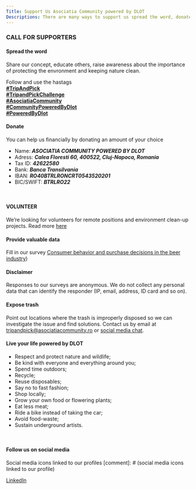 ```yaml
---
Title: Support Us Asociatia Community powered by DLOT
Descriptions: There are many ways to support us spread the word, donate, volunteer, provide us valuable data for research, expose trash, follow us on social media.
---
```


### CALL FOR SUPPORTERS

#### Spread the word

Share our concept, educate others, raise awareness about the importance of protecting the envronment and keeping nature clean.

Follow and use the hastags  
[**#TripAndPick**](https://www.instagram.com/explore/tags/tripandpick/?hl=en)  
[**#TripandPickChallenge**](https://www.instagram.com/explore/tags/tripandpickchallenge/?hl=en)  
[**#AsociatiaCommunity**](https://www.instagram.com/explore/tags/asociatiacommunity/?hl=en)  
[**#CommunityPoweredByDlot**](https://www.instagram.com/explore/tags/communitypoweredbydlot/?hl=en)  
[**#PoweredByDlot**](https://www.instagram.com/explore/tags/poweredbydlot/?hl=en)  

#### Donate

You can help us financially by donating an amount of your choice
* Name: ***ASOCIATIA COMMUNITY POWERED BY DLOT***
* Adress: ***Calea Floresti 60, 400522, Cluj-Napoca, Romania***
* Tax ID: ***42622580***
* Bank: ***Banca Transilvania***
* IBAN: ***RO40BTRLRONCRT0543520201***
* BIC/SWIFT: ***BTRLRO22***

<br>

#### VOLUNTEER

We’re looking for volunteers for remote positions and environment clean-up projects. Read more [here](https://asociatiacommunity.ro/JoinOurTeam)

#### Provide valuable data

Fill in our survey [Consumer behavior and purchase decisions in the beer industry](https://docs.google.com/forms/d/e/1FAIpQLScvUQDZPiALtKtzw9OITf2Wce78LhZYuzOYWR7KhFFDHnTvWg/viewform))

#### Disclaimer
Responses to our surveys are anonymous. We do not collect any personal data that can identify the responder (IP, email, address, ID card and so on).

#### Expose trash

Point out locations where the trash is improperly disposed so we can investigate the issue and find solutions. Contact us by email at [tripandpick@asociatiacommunity.ro](tripandpick@asociatiacommunity.ro) or [social media chat](http://m.me/poweredbydlot).

#### Live your life powered by DLOT

* Respect and protect nature and wildlife;
* Be kind with everyone and everything around you;
* Spend time outdoors;
* Recycle;
* Reuse disposables;
* Say no to fast fashion;
* Shop locally;
* Grow your own food or flowering plants;
* Eat less meat;
* Ride a bike instead of taking the car;
* Avoid food-waste;
* Sustain underground artists.

<br>

#### Follow us on social media
Social media icons linked to our profiles
[comment]: # (social media icons linked to our profile)

[LinkedIn](https://www.linkedin.com/showcase/community-powered-by-dlot)
